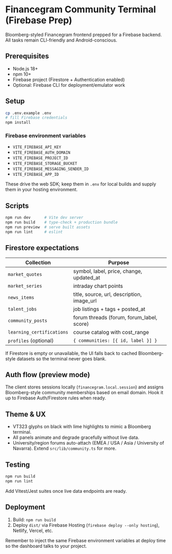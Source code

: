 # Financegram Community Terminal (Firebase Prep)

Bloomberg-styled Financegram frontend prepped for a Firebase backend. All tasks remain CLI-friendly and Android-conscious.

## Prerequisites

- Node.js 18+
- npm 10+
- Firebase project (Firestore + Authentication enabled)
- Optional: Firebase CLI for deployment/emulator work

## Setup

```bash
cp .env.example .env
# fill Firebase credentials
npm install
```

### Firebase environment variables

- `VITE_FIREBASE_API_KEY`
- `VITE_FIREBASE_AUTH_DOMAIN`
- `VITE_FIREBASE_PROJECT_ID`
- `VITE_FIREBASE_STORAGE_BUCKET`
- `VITE_FIREBASE_MESSAGING_SENDER_ID`
- `VITE_FIREBASE_APP_ID`

These drive the web SDK; keep them in `.env` for local builds and supply them in your hosting environment.

## Scripts

```bash
npm run dev      # Vite dev server
npm run build    # type-check + production bundle
npm run preview  # serve built assets
npm run lint     # eslint
```

## Firestore expectations

| Collection              | Purpose                                     |
|-------------------------|---------------------------------------------|
| `market_quotes`         | symbol, label, price, change, updated_at    |
| `market_series`         | intraday chart points                       |
| `news_items`            | title, source, url, description, image_url  |
| `talent_jobs`           | job listings + tags + posted_at             |
| `community_posts`       | forum threads (forum, forum_label, score)   |
| `learning_certifications` | course catalog with cost_range           |
| `profiles` (optional)   | `{ communities: [{ id, label }] }`          |

If Firestore is empty or unavailable, the UI falls back to cached Bloomberg-style datasets so the terminal never goes blank.

## Auth flow (preview mode)

The client stores sessions locally (`financegram.local.session`) and assigns Bloomberg-style community memberships based on email domain. Hook it up to Firebase Auth/Firestore rules when ready.

## Theme & UX

- VT323 glyphs on black with lime highlights to mimic a Bloomberg terminal.
- All panels animate and degrade gracefully without live data.
- University/region forums auto-attach (EMEA / USA / Asia / University of Navarra). Extend `src/lib/community.ts` for more.

## Testing

```bash
npm run build
npm run lint
```

Add Vitest/Jest suites once live data endpoints are ready.

## Deployment

1. Build: `npm run build`
2. Deploy `dist/` via Firebase Hosting (`firebase deploy --only hosting`), Netlify, Vercel, etc.

Remember to inject the same Firebase environment variables at deploy time so the dashboard talks to your project.
